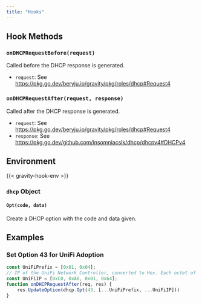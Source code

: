 ```yaml
---
title: "Hooks"
---
```


## Hook Methods

### `onDHCPRequestBefore(request)`

Called before the DHCP response is generated.

- `request`: See https://pkg.go.dev/beryju.io/gravity/pkg/roles/dhcp#Request4

### `onDHCPRequestAfter(request, response)`

Called after the DHCP response is generated.

- `request`: See https://pkg.go.dev/beryju.io/gravity/pkg/roles/dhcp#Request4
- `response`: See https://pkg.go.dev/github.com/insomniacslk/dhcp/dhcpv4#DHCPv4

## Environment

{{< gravity-hook-env >}}

### `dhcp` Object

#### `Opt(code, data)`

Create a DHCP option with the code and data given.

## Examples

### Set Option 43 for UniFi Adoption

```javascript
const UniFiPrefix = [0x01, 0x04];
// IP of the UniFi Network Controller, converted to Hex. Each octet of the IP is converted individually.
const UniFiIP = [0xC0, 0xA8, 0x01, 0x64];
function onDHCPRequestAfter(req, res) {
    res.UpdateOption(dhcp.Opt(43, [...UniFiPrefix, ...UniFiIP]))
}
```
